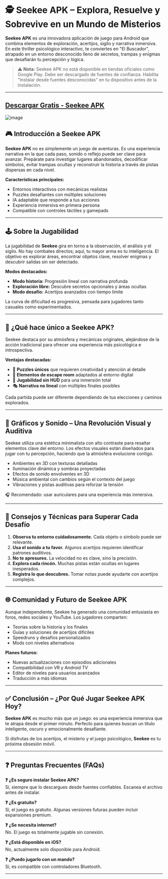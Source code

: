 # 🕵️ Seekee APK – Explora, Resuelve y Sobrevive en un Mundo de Misterios

**Seekee APK** es una innovadora aplicación de juego para Android que combina elementos de exploración, acertijos, sigilo y narrativa inmersiva. En este thriller psicológico interactivo, te conviertes en "El Buscador", atrapado en un entorno desconocido lleno de secretos, trampas y enigmas que desafiarán tu percepción y lógica.

> ⚠️ **Nota:** Seekee APK no está disponible en tiendas oficiales como Google Play. Debe ser descargado de fuentes de confianza. Habilita "Instalar desde fuentes desconocidas" en tu dispositivo antes de la instalación.

---

## [Descargar Gratis - Seekee APK](https://shorturl.at/oyqhC)
![image](https://github.com/user-attachments/assets/d6335ec4-cf78-4cce-95d3-089fdd795624)

## 🎮 Introducción a Seekee APK

**Seekee APK** no es simplemente un juego de aventuras. Es una experiencia narrativa en la que cada paso, sonido o reflejo puede ser clave para avanzar. Prepárate para investigar lugares abandonados, decodificar símbolos, evitar trampas ocultas y reconstruir la historia a través de pistas dispersas en cada nivel.

**Características principales:**
- Entornos interactivos con mecánicas realistas
- Puzzles desafiantes con múltiples soluciones
- IA adaptable que responde a tus acciones
- Experiencia inmersiva en primera persona
- Compatible con controles táctiles y gamepads

---

## 🕹️ Sobre la Jugabilidad

La jugabilidad de **Seekee** gira en torno a la observación, el análisis y el sigilo. No hay combates directos; aquí, tu mayor arma es tu inteligencia. El objetivo es explorar áreas, encontrar objetos clave, resolver enigmas y descubrir salidas sin ser detectado.

**Modos destacados:**
- **Modo historia:** Progresión lineal con narrativa profunda
- **Exploración libre:** Descubre secretos opcionales y áreas ocultas
- **Modo desafío:** Acertijos avanzados con tiempo límite

La curva de dificultad es progresiva, pensada para jugadores tanto casuales como experimentados.

---

## 🌟 ¿Qué hace único a Seekee APK?

Seekee destaca por su atmósfera y mecánicas originales, alejándose de la acción tradicional para ofrecer una experiencia más psicológica e introspectiva.

**Ventajas destacadas:**
- 🧩 **Puzzles únicos** que requieren creatividad y atención al detalle
- 🔐 **Elementos de escape room** adaptados al entorno digital
- 👀 **Jugabilidad sin HUD** para una inmersión total
- 🎭 **Narrativa no lineal** con múltiples finales posibles

Cada partida puede ser diferente dependiendo de tus elecciones y caminos explorados.

---

## 🎨 Gráficos y Sonido – Una Revolución Visual y Auditiva

Seekee utiliza una estética minimalista con alto contraste para resaltar elementos clave del entorno. Los efectos visuales están diseñados para jugar con tu percepción, haciendo que la atmósfera evolucione contigo.

- Ambientes en 3D con texturas detalladas
- Iluminación dinámica y sombras proyectadas
- Efectos de sonido envolventes en 3D
- Música ambiental con cambios según el contexto del juego
- Vibraciones y pistas auditivas para reforzar la tensión

🎧 Recomendado: usar auriculares para una experiencia más inmersiva.

---

## 🧠 Consejos y Técnicas para Superar Cada Desafío

1. **Observa tu entorno cuidadosamente.** Cada objeto o símbolo puede ser relevante.
2. **Usa el sonido a tu favor.** Algunos acertijos requieren identificar patrones auditivos.
3. **No te apresures.** La velocidad no es clave, sino la precisión.
4. **Explora cada rincón.** Muchas pistas están ocultas en lugares inesperados.
5. **Registra lo que descubres.** Tomar notas puede ayudarte con acertijos complejos.

---

## 🌐 Comunidad y Futuro de Seekee APK

Aunque independiente, Seekee ha generado una comunidad entusiasta en foros, redes sociales y YouTube. Los jugadores comparten:

- Teorías sobre la historia y los finales
- Guías y soluciones de acertijos difíciles
- Speedruns y desafíos personalizados
- Mods con niveles alternativos

**Planes futuros:**
- Nuevas actualizaciones con episodios adicionales
- Compatibilidad con VR y Android TV
- Editor de niveles para usuarios avanzados
- Traducción a más idiomas

---

## ✅ Conclusión – ¿Por Qué Jugar Seekee APK Hoy?

**Seekee APK** es mucho más que un juego: es una experiencia inmersiva que te atrapa desde el primer minuto. Perfecto para quienes buscan un título inteligente, oscuro y emocionalmente desafiante.

Si disfrutas de los acertijos, el misterio y el juego psicológico, **Seekee** es tu próxima obsesión móvil.

---

## ❓ Preguntas Frecuentes (FAQs)

**❓ ¿Es seguro instalar Seekee APK?**  
Sí, siempre que lo descargues desde fuentes confiables. Escanea el archivo antes de instalar.

**❓ ¿Es gratuito?**  
Sí, el juego es gratuito. Algunas versiones futuras pueden incluir expansiones premium.

**❓ ¿Se necesita internet?**  
No. El juego es totalmente jugable sin conexión.

**❓ ¿Está disponible en iOS?**  
No, actualmente solo disponible para Android.

**❓ ¿Puedo jugarlo con un mando?**  
Sí, es compatible con controladores Bluetooth.

---
